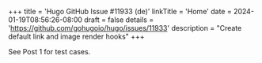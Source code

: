 +++
title = 'Hugo GitHub Issue #11933 (de)'
linkTitle = 'Home'
date = 2024-01-19T08:56:26-08:00
draft = false
details = 'https://github.com/gohugoio/hugo/issues/11933'
description = "Create default link and image render hooks"
+++

See Post 1 for test cases.
